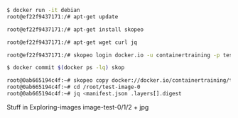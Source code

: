 

```bash
$ docker run -it debian
root@ef22f9437171:/# apt-get update

root@ef22f9437171:/# apt-get install skopeo

root@ef22f9437171:/# apt-get wget curl jq

root@ef22f9437171:/# skopeo login docker.io -u containertraining -p testaccount

$ docker commit $(docker ps -lq) skop
```

```bash
root@0ab665194c4f:~# skopeo copy docker://docker.io/containertraining/test-image-0 dir:/root/test-image-0
root@0ab665194c4f:~# cd /root/test-image-0
root@0ab665194c4f:~# jq <manifest.json .layers[].digest
```


Stuff in Exploring-images
    image-test-0/1/2 + jpg



